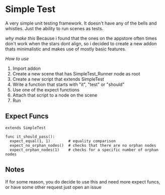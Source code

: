 # Simple Test

A very simple unit testing framework. It doesn't have any of the bells and whistles.
Just the ability to run scenes as tests.

_why make this_
Because i found that the ones on the appstore often times don't work when the stars dont align, so i decided to create a new addon
thats minimalistic and makes use of mostly basic features.

*How to use*
1. Import addon
2. Create a new scene that has SimpleTest_Runner node as root
3. Create a new script that extends SimpleTest
4. Write a function that starts with "it", "test" or "should"
5. Use one of the expect functions
6. Attach that script to a node on the scene
7. Run

## Expect Funcs

```
extends SimpleTest

func it_should_pass():
  expect_equal(1, 1)        # equality comparison
  expect_no_orphan_nodes()  # checks that there are no orphan nodes
  expect_orphan_nodes(1)    # checks for a specific number of orphan nodes
```

## Notes

If for some reason, you do decide to use this and need more expect funcs, or have some other request
just open an issue
